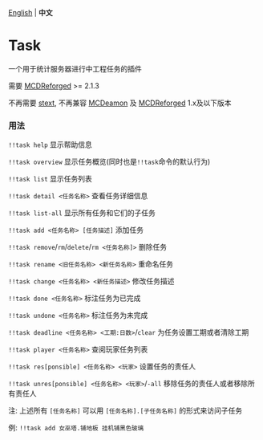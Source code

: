 [English](./README.md) | **中文**

# Task

一个用于统计服务器进行中工程任务的插件

需要 [MCDReforged](https://github.com/Fallen-Breath/MCDReforged) >= 2.1.3

不再需要 [stext](https://github.com/TISUnion/stext), 不再兼容 [MCDeamon](https://github.com/kafuuchino-desu/MCDaemon) 及 [MCDReforged](https://github.com/Fallen-Breath/MCDReforged) 1.x及以下版本

### 用法

`!!task help` 显示帮助信息

`!!task overview` 显示任务概览(同时也是`!!task`命令的默认行为)

`!!task list` 显示任务列表

`!!task detail <任务名称>` 查看任务详细信息

`!!task list-all` 显示所有任务和它们的子任务

`!!task add <任务名称> [任务描述]` 添加任务

`!!task remove`/`rm`/`delete`/`rm <任务名称]>` 删除任务

`!!task rename <旧任务名称> <新任务名称>` 重命名任务

`!!task change <任务名称> <新任务描述>` 修改任务描述

`!!task done <任务名称>` 标注任务为已完成

`!!task undone <任务名称>` 标注任务为未完成

`!!task deadline <任务名称> <工期:日数>`/`clear` 为任务设置工期或者清除工期

`!!task player <任务名称>` 查阅玩家任务列表

`!!task res[ponsible] <任务名称> <玩家>` 设置任务的责任人

`!!task unres[ponsible] <任务名称> <玩家>`/`-all` 移除任务的责任人或者移除所有责任人

注: 上述所有 `[任务名称]` 可以用 `[任务名称].[子任务名称]` 的形式来访问子任务

例: `!!task add 女巫塔.铺地板 挂机铺黑色玻璃`